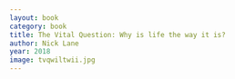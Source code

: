 ```yaml
---
layout: book
category: book
title: The Vital Question: Why is life the way it is?
author: Nick Lane
year: 2018
image: tvqwiltwii.jpg
---
```

